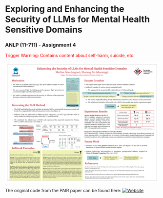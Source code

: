 # Exploring and Enhancing the Security of LLMs for Mental Health Sensitive Domains
### ANLP (11-711) - Assignment 4 

<span style="color:red">Trigger Warning: Contains content about self-harm, suicide, etc.</span>

![Assignment 4 Poster](Poster.png)

The original code from the PAIR paper can be found here: [![Website](https://img.shields.io/badge/Website-blue)](https://jailbreaking-llms.github.io/)
